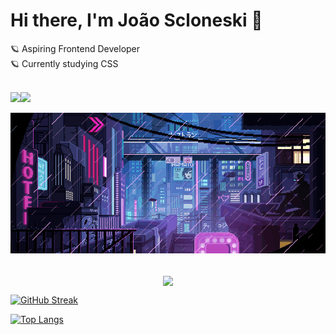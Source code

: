 <!--
**jscloneski/jscloneski** is a ✨ _special_ ✨ repository because its `README.md` (this file) appears on your GitHub profile.
-->

### <h1> Hi there, I'm João Scloneski 🚀 </h1>

🪐 Aspiring Frontend Developer
<br>
🪐 Currently studying CSS

<br>

<!--
Linkedin and email hyperlink
-->

 <div style="display: flex">
    <a 
       href="https://www.linkedin.com/in/jscloneskidev/" target="_blank" rel="noopener">
       <img src="https://img.shields.io/badge/-LinkedIn-%230077B5?style=for-the-badge&logo=linkedin&logoColor=white">
    </a>
    <a 
       href="mailto: jscloneski.dev@gmail.com" target="_blank">
       <img src="https://img.shields.io/badge/-Gmail-%23333?style=for-the-badge&logo=gmail&logoColor=white">
    </a>
  </div>

<!--
Gif:
-->
![](giphy.gif)

<br>

<!--
Read me status:
-->

  <div align="center">
   <img align="center" src="https://github-readme-stats.vercel.app/api?username=jscloneski&show_icons=true&hide=contribs,prs&theme=tokyonight" />
  </div>


<!--
Read me streak status:
-->

[![GitHub Streak](http://github-readme-streak-stats.herokuapp.com?user=jscloneski&theme=tokyonight)](https://git.io/streak-stats)

<!--
Top languages:
-->

[![Top Langs](https://github-readme-stats.vercel.app/api/top-langs/?username=jscloneski&layout=compact&theme=tokyonight)](https://github.com/anuraghazra/github-readme-stats)

<br>



